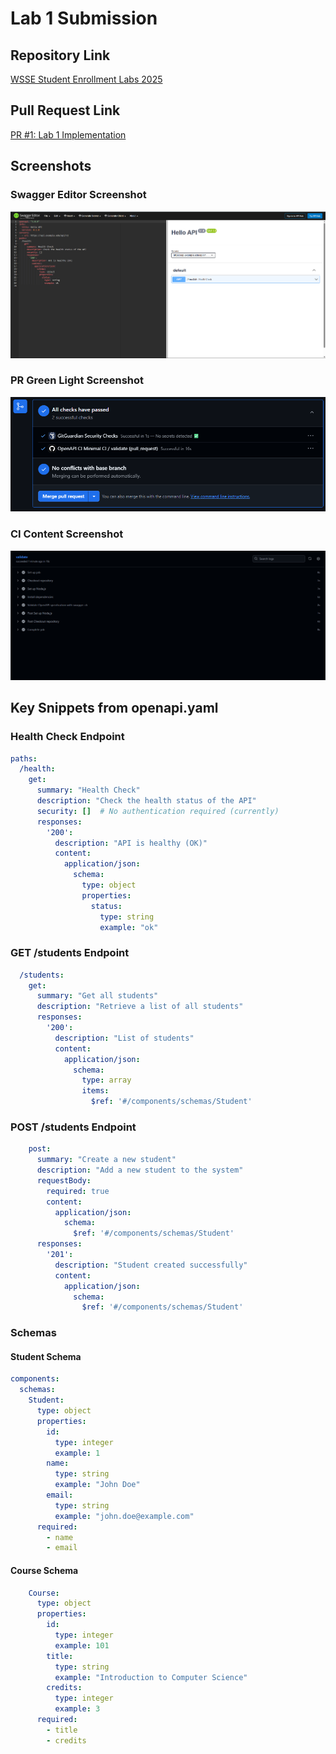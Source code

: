 # Lab 1 Submission

## Repository Link

[WSSE Student Enrollment Labs 2025](https://github.com/Unforgettableeternalproject/wsse-student-enrollment-labs-2025)

## Pull Request Link

[PR #1: Lab 1 Implementation](https://github.com/Unforgettableeternalproject/wsse-student-enrollment-labs-2025/pull/1)

## Screenshots

### Swagger Editor Screenshot

![Swagger Editor](resources/labs/01-editor.png)

### PR Green Light Screenshot

![PR Green Light](resources/labs/02-pr-green.png)

### CI Content Screenshot

![CI Content](resources/labs/03-actions-log.png)

## Key Snippets from openapi.yaml

### Health Check Endpoint

```yaml
paths:
  /health:
    get:
      summary: "Health Check"
      description: "Check the health status of the API"
      security: []  # No authentication required (currently)
      responses:
        '200':
          description: "API is healthy (OK)"
          content:
            application/json:
              schema:
                type: object
                properties:
                  status:
                    type: string
                    example: "ok"
```

### GET /students Endpoint

```yaml
  /students:
    get:
      summary: "Get all students"
      description: "Retrieve a list of all students"
      responses:
        '200':
          description: "List of students"
          content:
            application/json:
              schema:
                type: array
                items:
                  $ref: '#/components/schemas/Student'
```

### POST /students Endpoint

```yaml
    post:
      summary: "Create a new student"
      description: "Add a new student to the system"
      requestBody:
        required: true
        content:
          application/json:
            schema:
              $ref: '#/components/schemas/Student'
      responses:
        '201':
          description: "Student created successfully"
          content:
            application/json:
              schema:
                $ref: '#/components/schemas/Student'
```

### Schemas

#### Student Schema

```yaml
components:
  schemas:
    Student:
      type: object
      properties:
        id:
          type: integer
          example: 1
        name:
          type: string
          example: "John Doe"
        email:
          type: string
          example: "john.doe@example.com"
      required:
        - name
        - email
```

#### Course Schema

```yaml
    Course:
      type: object
      properties:
        id:
          type: integer
          example: 101
        title:
          type: string
          example: "Introduction to Computer Science"
        credits:
          type: integer
          example: 3
      required:
        - title
        - credits
```